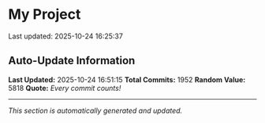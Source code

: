 # My Project


Last updated: 2025-10-24 16:25:37







































































































































































































































































































































































































































































































































































































































































































































































































































































































































































































































































































































































































































































































































































































































































































































































































































































































































































































































































































































































































































































































































































































































































































































































































































## Auto-Update Information

**Last Updated:** 2025-10-24 16:51:15
**Total Commits:** 1952
**Random Value:** 5818
**Quote:** _Every commit counts!_

---
_This section is automatically generated and updated._